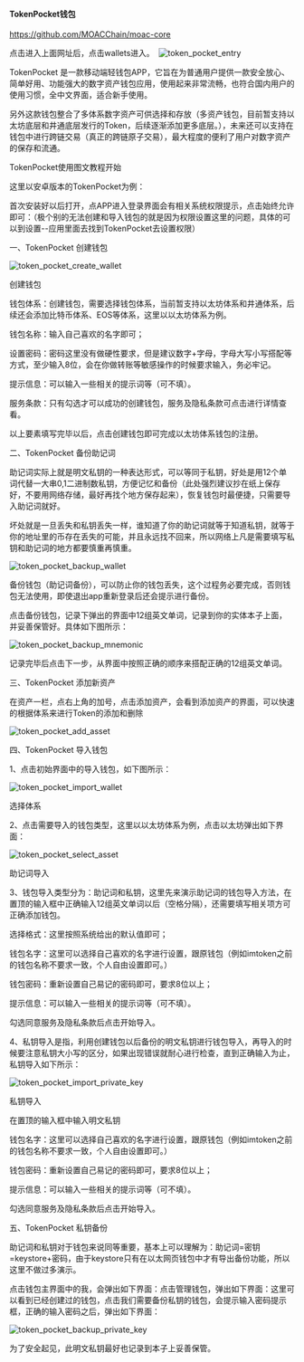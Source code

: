 #### TokenPocket钱包
https://github.com/MOACChain/moac-core    

点击进入上面网址后，点击wallets进入。
﻿﻿
![token_pocket_entry](image/tp_wallet_0.png)

TokenPocket  是一款移动端轻钱包APP，它旨在为普通用户提供一款安全放心、简单好用、功能强大的数字资产钱包应用，使用起来非常流畅，也符合国内用户的使用习惯，全中文界面，适合新手使用。

另外这款钱包整合了多体系数字资产可供选择和存放（多资产钱包，目前暂支持以太坊底层和井通底层发行的Token，后续逐渐添加更多底层。），未来还可以支持在钱包中进行跨链交易（真正的跨链原子交易），最大程度的便利了用户对数字资产的保存和流通。

TokenPocket使用图文教程开始

这里以安卓版本的TokenPocket为例：

首次安装好以后打开，点APP进入登录界面会有相关系统权限提示，点击始终允许即可：（极个别的无法创建和导入钱包的就是因为权限设置这里的问题，具体的可以到设置--应用里面去找到TokenPocket去设置权限）

一、TokenPocket 创建钱包

﻿﻿![token_pocket_create_wallet](image/tp_wallet_1.png)

创建钱包

钱包体系：创建钱包，需要选择钱包体系，当前暂支持以太坊体系和井通体系，后续还会添加比特币体系、EOS等体系，这里以以太坊体系为例。

钱包名称：输入自己喜欢的名字即可；

设置密码：密码这里没有做硬性要求，但是建议数字+字母，字母大写小写搭配等方式，至少输入8位，会在你做转账等敏感操作的时候要求输入，务必牢记。

提示信息：可以输入一些相关的提示词等（可不填）。

服务条款：只有勾选才可以成功的创建钱包，服务及隐私条款可点击进行详情查看。

以上要素填写完毕以后，点击创建钱包即可完成以太坊体系钱包的注册。

二、TokenPocket 备份助记词

助记词实际上就是明文私钥的一种表达形式，可以等同于私钥，好处是用12个单词代替一大串0,1二进制数私钥，方便记忆和备份（此处强烈建议抄在纸上保存好，不要用网络存储，最好再找个地方保存起来），恢复钱包时最便捷，只需要导入助记词就好。

坏处就是一旦丢失和私钥丢失一样，谁知道了你的助记词就等于知道私钥，就等于你的地址里的币存在丢失的可能，并且永远找不回来，所以网络上凡是需要填写私钥和助记词的地方都要慎重再慎重。

﻿﻿![token_pocket_backup_wallet](image/tp_wallet_2.png)

备份钱包（助记词备份），可以防止你的钱包丢失，这个过程务必要完成，否则钱包无法使用，即使退出app重新登录后还会提示进行备份。

点击备份钱包，记录下弹出的界面中12组英文单词，记录到你的实体本子上面，并妥善保管好。具体如下图所示：

﻿﻿![token_pocket_backup_mnemonic](image/tp_wallet_3.png)

记录完毕后点击下一步，从界面中按照正确的顺序来搭配正确的12组英文单词。

三、TokenPocket 添加新资产

在资产一栏，点右上角的加号，点击添加资产，会看到添加资产的界面，可以快速的根据体系来进行Token的添加和删除

﻿﻿![token_pocket_add_asset](image/tp_wallet_4.png)

四、TokenPocket 导入钱包

1、点击初始界面中的导入钱包，如下图所示：

﻿﻿![token_pocket_import_wallet](image/tp_wallet_5.png)

选择体系

2、点击需要导入的钱包类型，这里以以太坊体系为例，点击以太坊弹出如下界面：

﻿﻿![token_pocket_select_asset](image/tp_wallet_6.png)

助记词导入

3、钱包导入类型分为：助记词和私钥，这里先来演示助记词的钱包导入方法，在置顶的输入框中正确输入12组英文单词以后（空格分隔），还需要填写相关项方可正确添加钱包。

选择格式：这里按照系统给出的默认值即可；

钱包名字：这里可以选择自己喜欢的名字进行设置，跟原钱包（例如imtoken之前的钱包名称不要求一致，个人自由设置即可。）

钱包密码：重新设置自己易记的密码即可，要求8位以上；

提示信息：可以输入一些相关的提示词等（可不填）。

勾选同意服务及隐私条款后点击开始导入。

4、私钥导入是指，利用创建钱包以后备份的明文私钥进行钱包导入，再导入的时候要注意私钥大小写的区分，如果出现错误就耐心进行检查，直到正确输入为止，私钥导入如下所示：

﻿﻿![token_pocket_import_private_key](image/tp_wallet_7.png)

私钥导入

在置顶的输入框中输入明文私钥

钱包名字：这里可以选择自己喜欢的名字进行设置，跟原钱包（例如imtoken之前的钱包名称不要求一致，个人自由设置即可。）

钱包密码：重新设置自己易记的密码即可，要求8位以上；

提示信息：可以输入一些相关的提示词等（可不填）。

勾选同意服务及隐私条款后点击开始导入。

五、TokenPocket 私钥备份

助记词和私钥对于钱包来说同等重要，基本上可以理解为：助记词=密钥=keystore+密码，由于keystore只有在以太网页钱包中才有导出备份功能，所以这里不做过多演示。

点击钱包主界面中的我，会弹出如下界面：点击管理钱包，弹出如下界面：这里可以看到已经创建过的钱包，点击我们需要备份私钥的钱包，会提示输入密码提示框，正确的输入密码之后，弹出如下界面：

﻿﻿![token_pocket_backup_private_key](image/tp_wallet_8.png)

为了安全起见，此明文私钥最好也记录到本子上妥善保管。
